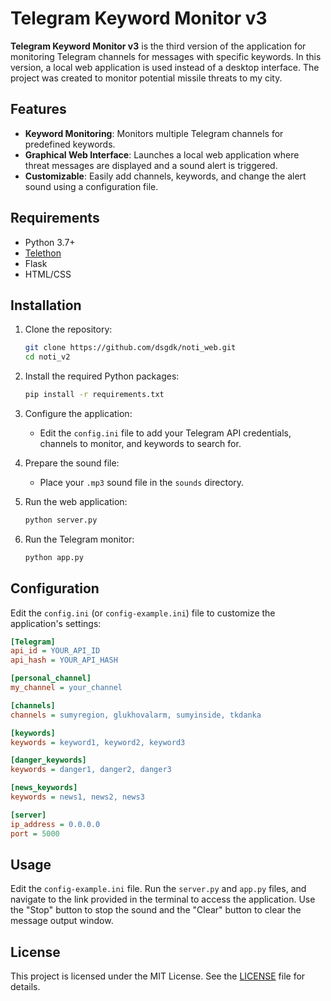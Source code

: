 
# Telegram Keyword Monitor v3

**Telegram Keyword Monitor v3** is the third version of the application for monitoring Telegram channels for messages with specific keywords. In this version, a local web application is used instead of a desktop interface. The project was created to monitor potential missile threats to my city.

## Features

- **Keyword Monitoring**: Monitors multiple Telegram channels for predefined keywords.
- **Graphical Web Interface**: Launches a local web application where threat messages are displayed and a sound alert is triggered.
- **Customizable**: Easily add channels, keywords, and change the alert sound using a configuration file.

## Requirements

- Python 3.7+
- [Telethon](https://github.com/LonamiWebs/Telethon)
- Flask
- HTML/CSS

## Installation

1. Clone the repository:

    ```bash
    git clone https://github.com/dsgdk/noti_web.git
    cd noti_v2
    ```

2. Install the required Python packages:

    ```bash
    pip install -r requirements.txt
    ```

3. Configure the application:

    - Edit the `config.ini` file to add your Telegram API credentials, channels to monitor, and keywords to search for.

4. Prepare the sound file:

    - Place your `.mp3` sound file in the `sounds` directory.

5. Run the web application:

    ```bash
    python server.py
    ```

6. Run the Telegram monitor:

    ```bash
    python app.py
    ```

## Configuration

Edit the `config.ini` (or `config-example.ini`) file to customize the application's settings:

```ini
[Telegram]
api_id = YOUR_API_ID
api_hash = YOUR_API_HASH

[personal_channel]
my_channel = your_channel

[channels]
channels = sumyregion, glukhovalarm, sumyinside, tkdanka

[keywords]
keywords = keyword1, keyword2, keyword3

[danger_keywords]
keywords = danger1, danger2, danger3

[news_keywords]
keywords = news1, news2, news3

[server]
ip_address = 0.0.0.0
port = 5000
```

## Usage

Edit the `config-example.ini` file. Run the `server.py` and `app.py` files, and navigate to the link provided in the terminal to access the application. Use the "Stop" button to stop the sound and the "Clear" button to clear the message output window.

## License

This project is licensed under the MIT License. See the [LICENSE](LICENSE) file for details.